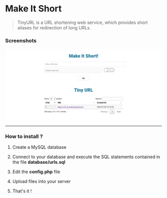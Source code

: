 # Make It Short

> TinyURL is a URL shortening web service, which provides short aliases for redirection of long URLs.

### Screenshots

![url-shortener](assets/images/screenshot.png)

---

### How to install ?

1. Create a MySQL database

2. Connect to your database and execute the SQL statements contained in the file **database/urls.sql**

3. Edit the **config.php** file

4. Upload files into your server

5. That's it !